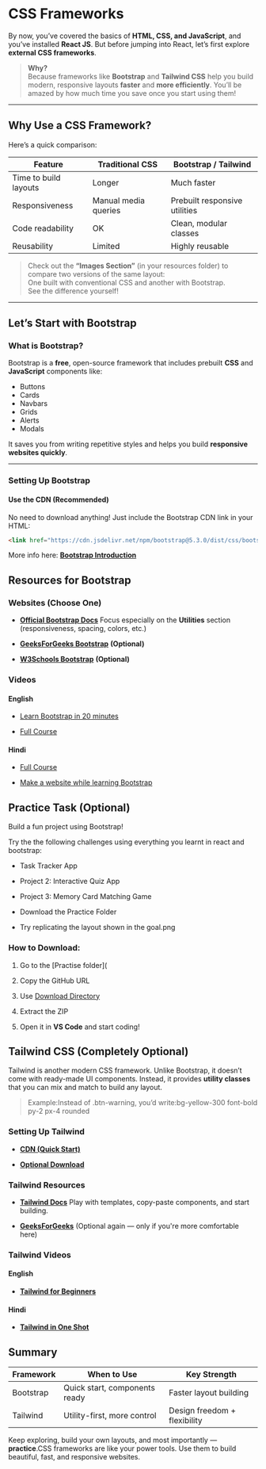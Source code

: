 # CSS Frameworks

By now, you’ve covered the basics of **HTML, CSS, and JavaScript**, and you’ve installed **React JS**. But before jumping into React, let’s first explore **external CSS frameworks**.

> **Why?**  
Because frameworks like **Bootstrap** and **Tailwind CSS** help you build modern, responsive layouts **faster** and **more efficiently**. You’ll be amazed by how much time you save once you start using them!

---

## Why Use a CSS Framework?

Here’s a quick comparison:

| Feature                    | Traditional CSS | Bootstrap / Tailwind |
|----------------------------|----------------|----------------------|
| Time to build layouts      |   Longer       |   Much faster        |
| Responsiveness             | Manual media queries | Prebuilt responsive utilities |
| Code readability           | OK             | Clean, modular classes |
| Reusability                | Limited        | Highly reusable |

> Check out the **“Images Section”** (in your resources folder) to compare two versions of the same layout:  
> One built with conventional CSS and another with Bootstrap.  
> See the difference yourself!

---

## Let’s Start with **Bootstrap**

### What is Bootstrap?

Bootstrap is a **free**, open-source framework that includes prebuilt **CSS** and **JavaScript** components like:

- Buttons
- Cards
- Navbars
- Grids
- Alerts
- Modals

It saves you from writing repetitive styles and helps you build **responsive websites quickly**.

---

### Setting Up Bootstrap

#### Use the CDN (Recommended)

No need to download anything! Just include the Bootstrap CDN link in your HTML:

```html
<link href="https://cdn.jsdelivr.net/npm/bootstrap@5.3.0/dist/css/bootstrap.min.css" rel="stylesheet" />
```

More info here: [**Bootstrap Introduction**](https://getbootstrap.com/docs/5.3/getting-started/introduction/)

 Resources for Bootstrap
--------------------------

### Websites (Choose One)

*   [**Official Bootstrap Docs**](https://getbootstrap.com/docs/5.3/getting-started/introduction/) Focus especially on the **Utilities** section (responsiveness, spacing, colors, etc.)
    
*   [**GeeksForGeeks Bootstrap**](https://www.geeksforgeeks.org/bootstrap/bootstrap-tutorial/) **(Optional)**
    
*   [**W3Schools Bootstrap**](https://www.w3schools.com/bootstrap/) **(Optional)**
  
    

### Videos
#### English

*   [Learn Bootstrap in 20 minutes](https://www.youtube.com/watch?v=eow125xV5-c&t=84s)
    
*   [Full Course](https://www.youtube.com/watch?v=-qfEOE4vtxE)

#### Hindi    
*   [Full Course](https://www.youtube.com/watch?v=wkSA9bfCmKU&list=PL0b6OzIxLPbz1cgxiH5KCBsyQij1HsPtG)
    
*   [Make a website while learning Bootstrap](https://www.youtube.com/watch?v=DUiYVJIVNcA)

    

Practice Task (Optional)
---------------------------

Build a fun project using Bootstrap!

Try the the following challenges using everything you learnt in react and bootstrap:

*   Task Tracker App 
    
*   Project 2: Interactive Quiz App
    
*   Project 3: Memory Card Matching Game

- Download the Practice Folder

- Try replicating the layout shown in the goal.png    

### How to Download:

1.  Go to the [Practise folder](
    
2.  Copy the GitHub URL
    
3.  Use [Download Directory](https://download-directory.github.io/)
    
4.  Extract the ZIP
    
5.  Open it in **VS Code** and start coding!
    

Tailwind CSS (Completely Optional)
-------------------------------------

Tailwind is another modern CSS framework. Unlike Bootstrap, it doesn’t come with ready-made UI components. Instead, it provides **utility classes** that you can mix and match to build any layout.

> Example:Instead of .btn-warning, you’d write:bg-yellow-300 font-bold py-2 px-4 rounded

### Setting Up Tailwind

*   [**CDN (Quick Start)**](https://tailwindcss.com/docs/installation/play-cdn)
    
*   [**Optional Download**](https://tailwindcss.com/docs/installation)
    

### Tailwind Resources

*   [**Tailwind Docs**](https://tailwindcss.com/docs) Play with templates, copy-paste components, and start building.
    
*   [**GeeksForGeeks**](https://www.geeksforgeeks.org/css/tailwind-css/) (Optional again — only if you're more comfortable here)
    

### Tailwind Videos

#### English

*   [**Tailwind for Beginners**](https://www.youtube.com/watch?v=DenUCuq4G04)

#### Hindi

*   [**Tailwind in One Shot**](https://www.youtube.com/watch?v=_9mTJ84uL1Q)


    

Summary
---------
| Framework | When to Use                   | Key Strength                 |
| --------- | ----------------------------- | ---------------------------- |
| Bootstrap | Quick start, components ready | Faster layout building       |
| Tailwind  | Utility-first, more control   | Design freedom + flexibility |

Keep exploring, build your own layouts, and most importantly — **practice**.CSS frameworks are like your power tools. Use them to build beautiful, fast, and responsive websites. 
